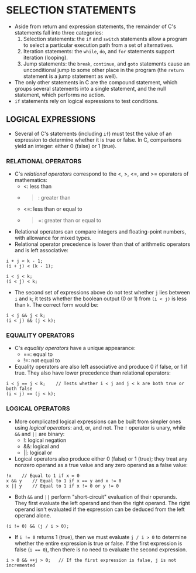 # SELECTION STATEMENTS
- Aside from return and expression statements, the remainder of C's statements fall into three categories:
  1) Selection statements: the `if` and `switch` statements allow a program to select a particular execution path from a set of alternatives.
  2) Iteration statements: the `while`, `do`, and `for` statements support iteration (looping).
  3) Jump statements: the `break`, `continue`, and `goto` statements cause an unconditional jump to some other place in the program (the `return` statement is a jump statement as well).
- The only other statements in C are the compound statement, which groups several statements into a single statement, and the null statement, which performs no action.
- `if` statements rely on logical expressions to test conditions.

## LOGICAL EXPRESSIONS
- Several of C's statements (including `if`) must test the value of an expression to determine whether it is true or false.  In C, comparisons yield an integer: either 0 (false) or 1 (true).

### RELATIONAL OPERATORS
- C's _relational operators_ correspond to the <, >, <=, and >= operators of mathematics:
  - <: less than
  - >: greater than
  - <=: less than or equal to
  - >=: greater than or equal to
- Relational operators can compare integers and floating-point numbers, with allowance for mixed types.
- Relational operator precedence is lower than that of arithmetic operators and is left associative:
```
i + j < k - 1;
(i + j) < (k - 1);

i < j < k;
(i < j) < k;
```
  - The second set of expressions above do not test whether `j` lies between `i` and `k`; it tests whether the boolean output (0 or 1) from `(i < j)` is less than `k`.  The correct form would be:
```
i < j && j < k;
(i < j) && (j < k);
```

### EQUALITY OPERATORS
- C's _equality operators_ have a unique appearance:
  - ==: equal to
  - !=: not equal to
- Equality operators are also left associative and produce 0 if false, or 1 if true.  They also have lower precedence than relational operators:
```
i < j == j < k;    // Tests whether i < j and j < k are both true or both false
(i < j) == (j < k);
```

### LOGICAL OPERATORS
- More complicated logical expressions can be built from simpler ones using _logical operators_: and, or, and not.  The `!` operator is unary, while `&&` and `||` are binary:
  - !: logical negation
  - &&: logical and
  - ||: logical or
- Logical operators also produce either 0 (false) or 1 (true); they treat any nonzero operand as a true value and any zero operand as a false value:
```
!x    // Equal to 1 if x = 0
x && y    // Equal to 1 if x == y and x != 0
x || y    // Equal to 1 if x != 0 or y != 0
```
- Both `&&` and `||` perform "short-circuit" evaluation of their operands.  They first evaluate the left operand and then the right operand.  The right operand isn't evaluated if the expression can be deduced from the left operand alone.
```
(i != 0) && (j / i > 0);
```
  - If `i != 0` returns 1 (true), then we must evaluate `j / i > 0` to determine whether the entire expression is true or false.  If the first expression is false (`i == 0`), then there is no need to evaluate the second expression.
```
i > 0 && ++j > 0;   // If the first expression is false, j is not incremented
```








